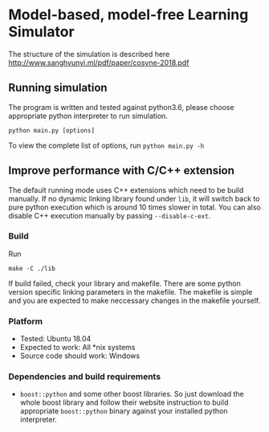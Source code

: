 # Model-based, model-free Learning Simulator

The structure of the simulation is described here http://www.sanghyunyi.ml/pdf/paper/cosyne-2018.pdf

## Running simulation
The program is written and tested against python3.6, please choose appropriate python interpreter to run simulation.
```
python main.py [options]
```
To view the complete list of options, run `python main.py -h`

## Improve performance with C/C++ extension
The default running mode uses C++ extensions which need to be build manually. If no dynamic linking library found under `lib`, it will switch back to pure python execution which is around 10 times slower in total. You can also disable C++ execution manually by passing `--disable-c-ext`.
### Build
Run 
```
make -C ./lib
```
If build failed, check your library and makefile. There are some python version specific linking parameters in the makefile. The makefile is simple and you are expected to make neccessary changes in the makefile yourself.
### Platform
- Tested: Ubuntu 18.04
- Expected to work: All *nix systems
- Source code should work: Windows
### Dependencies and build requirements
- `boost::python` and some other boost libraries. So just download the whole boost library and follow their website instruction to build appropriate `boost::python` binary against your installed python interpreter.